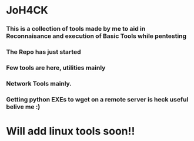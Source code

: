# JoH4CK

### This is a collection of tools made by me to aid in Reconnaisance and execution of Basic Tools while pentesting


### The Repo has just started

### Few tools are here, utilities mainly

### Network Tools mainly.

### Getting python EXEs to wget on a remote server is heck useful belive me :)


# Will add linux tools soon!!
